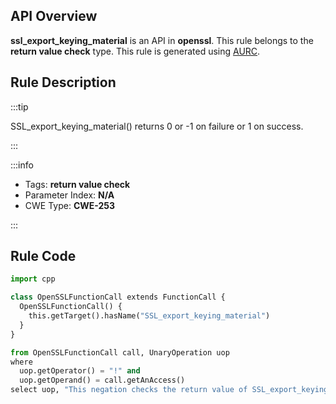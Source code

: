---
---


## API Overview
**ssl_export_keying_material** is an API in **openssl**. This rule belongs to the **return value check** type. This rule is generated using [AURC](../../tools/AURC).
## Rule Description

:::tip

SSL_export_keying_material() returns 0 or -1 on failure or 1 on success.

:::

:::info

- Tags: **return value check**
- Parameter Index: **N/A**
- CWE Type: **CWE-253**

:::

## Rule Code
```python
import cpp

class OpenSSLFunctionCall extends FunctionCall {
  OpenSSLFunctionCall() {
    this.getTarget().hasName("SSL_export_keying_material")
  }
}

from OpenSSLFunctionCall call, UnaryOperation uop
where
  uop.getOperator() = "!" and
  uop.getOperand() = call.getAnAccess()
select uop, "This negation checks the return value of SSL_export_keying_material."
```